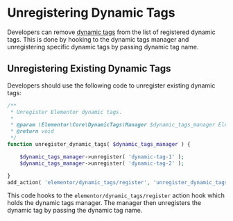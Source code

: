 # Unregistering Dynamic Tags

<Badge type="tip" vertical="top" text="Elementor Core" /> <Badge type="warning" vertical="top" text="Intermediate" />

Developers can remove [dynamic tags](./../dynamic-tags/) from the list of registered dynamic tags. This is done by hooking to the dynamic tags manager and unregistering specific dynamic tags by passing dynamic tag name.

## Unregistering Existing Dynamic Tags

Developers should use the following code to unregister existing dynamic tags:

```php
/**
 * Unregister Elementor dynamic tags.
 *
 * @param \Elementor\Core\DynamicTags\Manager $dynamic_tags_manager Elementor dynamic tags manager.
 * @return void
 */
function unregister_dynamic_tags( $dynamic_tags_manager ) {

	$dynamic_tags_manager->unregister( 'dynamic-tag-1' );
	$dynamic_tags_manager->unregister( 'dynamic-tag-2' );

}
add_action( 'elementor/dynamic_tags/register', 'unregister_dynamic_tags' );
```

This code hooks to the `elementor/dynamic_tags/register` action hook which holds the dynamic tags manager. The manager then unregisters the dynamic tag by passing the dynamic tag name.
